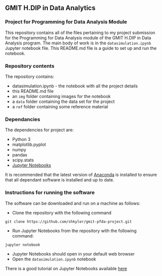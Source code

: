 ## GMIT H.DIP in Data Analytics
### Project for Programming for Data Analysis Module

This repository contains all of the files pertaining to my project submission for the Programming for Data Analysis module of the GMIT H.DIP in Data Analysis program. The main body of work is in the `datasimulation.ipynb` Jupyter notebook file. This README.md file is a guide to set up and run the notebook.

### Repository contents

The repository contains:
* datasimulation.ipynb - the notebook with all the project details
* this README.md file
* an `img` folder containing images for the notebook
* a `data` folder containing the data set for the project
* a `ref` folder containing some reference material

### Dependancies

The dependencies for project are:
* Python 3
* matplotlib.pyplot
* numpy
* pandas
* scipy.stats
* [Jupyter Notebooks](https://jupyter.org/)

It is recommended that the latest version of [Anaconda](https://www.anaconda.com/) is installed to ensure that all dependant software is installed and up to date.

### Instructions for running the software

The software can be downloaded and run on a machine as follows:

* Clone the repository with the following command
```
git clone https://github.com/shkyler/gmit-pfda-project.git
```
* Run Jupyter Notebooks from the repository with the following command:
```
jupyter notebook
```
* Jupyter Notebooks should open in your default web browser
* Open the `datasimulation.ipynb` notebook

There is a good tutorial on Jupyter Notebooks available [here](https://www.dataquest.io/blog/jupyter-notebook-tutorial/)
